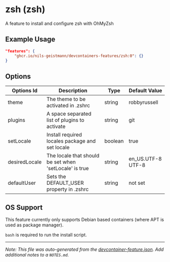 
# zsh (zsh)

A feature to install and configure zsh with OhMyZsh

## Example Usage

```json
"features": {
    "ghcr.io/nils-geistmann/devcontainers-features/zsh:0": {}
}
```

## Options

| Options Id | Description | Type | Default Value |
|-----|-----|-----|-----|
| theme | The theme to be activated in .zshrc | string | robbyrussell |
| plugins | A space separated list of plugins to activate | string | git |
| setLocale | Install required locales package and set locale | boolean | true |
| desiredLocale | The locale that should be set when 'setLocale' is true | string | en_US.UTF-8 UTF-8 |
| defaultUser | Sets the DEFAULT_USER property in .zshrc | string | not set |

## OS Support

This feature currently only supports Debian based containers (where APT is used as package manager).

`bash` is required to run the install script.


---

_Note: This file was auto-generated from the [devcontainer-feature.json](https://github.com/nils-geistmann/devcontainers-features/blob/main/src/zsh/devcontainer-feature.json).  Add additional notes to a `NOTES.md`._
